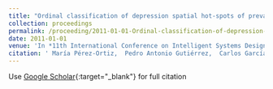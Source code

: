 ```yaml
---
title: "Ordinal classification of depression spatial hot-spots of prevalence"
collection: proceedings
permalink: /proceeding/2011-01-01-Ordinal-classification-of-depression-spatial-hot-spots-of-prevalence
date: 2011-01-01
venue: 'In *11th International Conference on Intelligent Systems Design andApplications (ISDA 2011)*'
citation: ' María Pérez-Ortiz,  Pedro Antonio Gutiérrez,  Carlos García-Alonso,  L. Salvador Carulla,  J.A. Salinas Pérez,  César Hervás-Martínez, &quot;Ordinal classification of depression spatial hot-spots of prevalence.&quot; In *11th International Conference on Intelligent Systems Design andApplications (ISDA 2011)*, 2011, pp.1170-1175.'
---
```

Use [Google Scholar](https://scholar.google.com/scholar?q=Ordinal+classification+of+depression+spatial+hot+spots+of+prevalence){:target="_blank"} for full citation